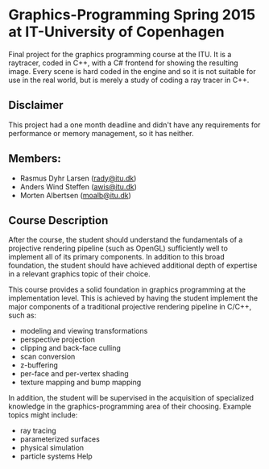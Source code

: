 # Graphics-Programming Spring 2015 at IT-University of Copenhagen

Final project for the graphics programming course at the ITU. It is a raytracer, coded in C++, with a C# frontend for showing the resulting image. Every scene is hard coded in the engine and so it is not suitable for use in the real world, but is merely a study of coding a ray tracer in C++.

## Disclaimer

This project had a one month deadline and didn't have any requirements for performance or memory management, so it has neither.

## Members:
- Rasmus Dyhr Larsen  (rady@itu.dk)
- Anders Wind Steffen (awis@itu.dk)
- Morten Albertsen    (moalb@itu.dk)

## Course Description

After the course, the student should understand the fundamentals of a projective rendering pipeline (such as OpenGL) sufficiently well to implement all of its primary components. In addition to this broad foundation, the student should have achieved additional depth of expertise in a relevant graphics topic of their choice.  

This course provides a solid foundation in graphics programming at the implementation level. This is achieved by having the student implement the major components of a traditional projective rendering pipeline in C/C++, such as: 
- modeling and viewing transformations 
- perspective projection 
- clipping and back-face culling 
- scan conversion 
- z-buffering 
- per-face and per-vertex shading 
- texture mapping and bump mapping 

In addition, the student will be supervised in the acquisition of specialized knowledge in the graphics-programming area of their choosing. Example topics might include: 
- ray tracing 
- parameterized surfaces 
- physical simulation 
- particle systems  Help 
